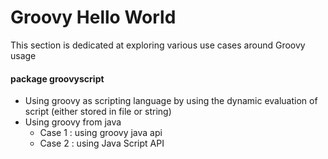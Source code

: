 # Groovy Hello World

This section is dedicated at exploring various use cases around Groovy usage

#### package groovyscript

- Using groovy as scripting language by using the dynamic evaluation of script (either stored in file or string)
- Using groovy from java 
  * Case 1 : using groovy java api
  * Case 2 : using Java Script API